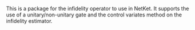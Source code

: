 This is a package for the infidelity operator to use in NetKet. It supports the use of a
unitary/non-unitary gate and the control variates method on the infidelity estimator. 